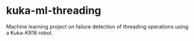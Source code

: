 # kuka-ml-threading
Machine learning project on failure detection of threading operations using a Kuka-KR16 robot.

